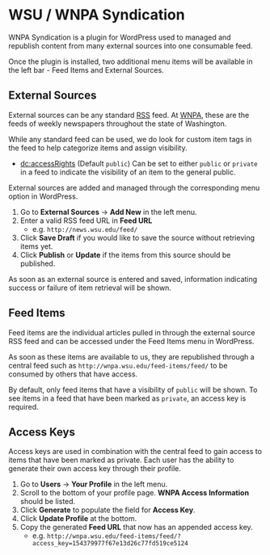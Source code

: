 # WSU / WNPA Syndication

WNPA Syndication is a plugin for WordPress used to managed and republish content from many external sources into one consumable feed.

Once the plugin is installed, two additional menu items will be available in the left bar - Feed Items and External Sources.

## External Sources

External sources can be any standard [RSS](http://cyber.law.harvard.edu/rss/rss.html) feed. At [WNPA](http://www.wnpa.com/), these are the feeds of weekly newspapers throughout the state of Washington.

While any standard feed can be used, we do look for custom item tags in the feed to help categorize items and assign visibility.

* [dc:accessRights](http://purl.org/dc/terms/accessRights) (Default `public`) Can be set to either `public` or `private` in a feed to indicate the visibility of an item to the general public.

External sources are added and managed through the corresponding menu option in WordPress.

1. Go to **External Sources** -> **Add New** in the left menu.
1. Enter a valid RSS feed URL in **Feed URL**
    * e.g. `http://news.wsu.edu/feed/`
1. Click **Save Draft** if you would like to save the source without retrieving items yet.
1. Click **Publish** or **Update** if the items from this source should be published.

As soon as an external source is entered and saved, information indicating success or failure of item retrieval will be shown.

## Feed Items

Feed items are the individual articles pulled in through the external source RSS feed and can be accessed under the Feed Items menu in WordPress.

As soon as these items are available to us, they are republished through a central feed such as `http://wnpa.wsu.edu/feed-items/feed/` to be consumed by others that have access.

By default, only feed items that have a visibility of `public` will be shown. To see items in a feed that have been marked as `private`, an access key is required.

## Access Keys

Access keys are used in combination with the central feed to gain access to items that have been marked as private. Each user has the ability to generate their own access key through their profile.

1. Go to **Users** -> **Your Profile** in the left menu.
1. Scroll to the bottom of your profile page. **WNPA Access Information** should be listed.
1. Click **Generate** to populate the field for **Access Key**.
1. Click **Update Profile** at the bottom.
1. Copy the generated **Feed URL** that now has an appended access key.
    * e.g. `http://wnpa.wsu.edu/feed-items/feed/?access_key=154379977f67e13d26c77fd519ce5124`